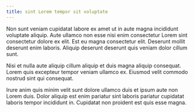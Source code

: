 ```yaml
---
title: sint Lorem tempor sit voluptate
---
```


Non sunt veniam cupidatat labore ex amet ut in aute magna incididunt voluptate aliquip. Aute ullamco non esse nisi enim consectetur Lorem sint consectetur dolore ex elit. Est eu magna consectetur elit. Deserunt mollit deserunt enim laboris. Aliquip deserunt deserunt quis veniam dolor cillum sunt.

Nisi et nulla aute aliquip cillum aliquip et duis magna aliquip consequat. Lorem quis excepteur tempor veniam ullamco ex. Eiusmod velit commodo nostrud sint qui consequat.

Irure anim quis minim velit sunt dolore ullamco duis et ipsum aute non Lorem duis. Dolor aliquip est enim pariatur sint laboris pariatur cupidatat laboris tempor incididunt in. Cupidatat non proident est quis esse magna.